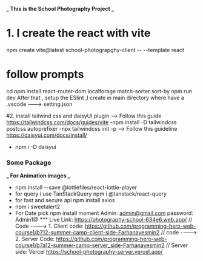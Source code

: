 **_ This is the School Photography Project _**

# 1. I create the react with vite

npm create vite@latest school-photograpghy-client -- --template react

# follow prompts

cd <your new project directory>
npm install react-router-dom localforage match-sorter sort-by
npm run dev
After that , setup the ESlint ,I create in main directory
where have a .vscode ---> setting.json

#2. install tailwind css and daisyUI plugin
--> Follow this guide
https://tailwindcss.com/docs/guides/vite
-npm install -D tailwindcss postcss autoprefixer
-npx tailwindcss init -p
--> Follow this guideline
https://daisyui.com/docs/install/

- npm i -D daisyui

### Some Package

**_ For Animation images _**

- npm install --save @lottiefiles/react-lottie-player
- for query i use TanStackQuery npm i @tanstack/react-query
- for fast and secure api npm install axios
- npm i sweetalert2
- For Date pick npm install moment
  Admin: admin@gmail.com password: Admin1@
  \*\*\* Live Link: https://photography-school-634e6.web.app/
  // Code ----> 1. Client code: https://github.com/programming-hero-web-course1/b712-summer-camp-client-side-Farhanayesmin2
  // code ----> 2. Server Code: https://github.com/programming-hero-web-course1/b7a12-summer-camp-server_side-Farhanayesmin2
  // Server side: Vercel https://school-photography-server.vercel.app/
